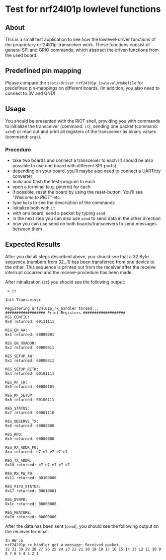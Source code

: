 # Test for nrf24l01p lowlevel functions 

## About
This is a small test application to see how the lowlevel-driver functions of the proprietary nrf24l01p-transceiver work. These functions consist of general SPI and GPIO commands, which abstract the driver-functions from the used board.

## Predefined pin mapping
Please compare the `tests/driver_nrf24l01p_lowlevel/Makefile` for predefined pin-mappings on different boards. (In addition, you also need to connect to 3V and GND)

## Usage
You should be presented with the RIOT shell, providing you with commands to initialize the transceiver (command: `it`), sending one packet (command: `send`) or read out and print all registers of the transceiver as binary values (command: `prgs`). 

### Procedure
* take two boards and connect a transceiver to each
  (it should be also possible to use one board with different SPI-ports)
* depending on your board, you'll maybe also need to connect a UART/tty converter 
* build and flash the test-program to each
* open a terminal (e.g. pyterm) for each 
* if possible, reset the board by using the reset-button. You'll see "_Welcome to RIOT_" etc.
* type `help` to see the description of the commands
* initialize both with `it`
* with one board, send a packet by typing `send`
* in the next step you can also use `send` to send data in the other direction
* now you can use send on both boards/transceivers to send messages between them


## Expected Results
After you did all steps described above, you should see that a 32 Byte sequence (numbers from 32...1) has been transferred from one device to the other. This sequence is printed out from the receiver after the receive interrupt occurred and the receive-procedure has been made.

After initialization (`it`) you should see the following output:

```
 > it
 
Init Transceiver

Registering nrf24l01p_rx_handler thread...
################## Print Registers ###################
REG_CONFIG: 
0x0 returned: 00111111

REG_EN_AA: 
0x1 returned: 00000001

REG_EN_RXADDR: 
0x2 returned: 00000011

REG_SETUP_AW: 
0x3 returned: 00000011

REG_SETUP_RETR: 
0x4 returned: 00101111

REG_RF_CH: 
0x5 returned: 00000101

REG_RF_SETUP: 
0x6 returned: 00100111

REG_STATUS: 
0x7 returned: 00001110

REG_OBSERVE_TX: 
0x8 returned: 00000000

REG_RPD: 
0x9 returned: 00000000

REG_RX_ADDR_P0: 
0xa returned: e7 e7 e7 e7 e7 

REG_TX_ADDR: 
0x10 returned: e7 e7 e7 e7 e7 

REG_RX_PW_P0: 
0x11 returned: 00100000

REG_FIFO_STATUS: 
0x17 returned: 00010001

REG_DYNPD: 
0x1c returned: 00000000

REG_FEATURE: 
0x1d returned: 00000000

```

After the data has been sent (`send`), you should see the following output on the receiver terminal:
```
In HW cb
nrf24l01p_rx_handler got a message: Received packet.
32 31 30 29 28 27 26 25 24 23 22 21 20 19 18 17 16 15 14 13 12 11 10 9 8 7 6 5 4 3 2 1 

```